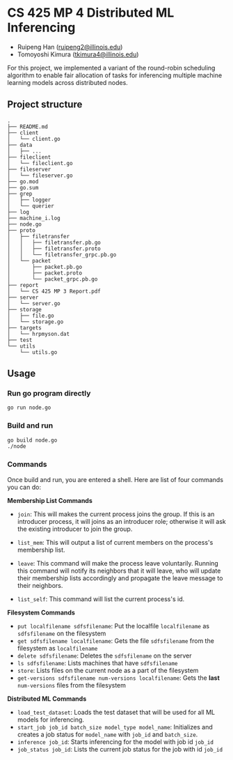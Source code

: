 # CS 425 MP 4 Distributed ML Inferencing

- Ruipeng Han (ruipeng2@illinois.edu)
- Tomoyoshi Kimura (tkimura4@illinois.edu)

For this project, we implemented a variant of the round-robin scheduling algorithm to enable fair allocation of tasks for inferencing multiple machine learning models across distributed nodes.


## Project structure

```
.
├── README.md
├── client
│   └── client.go
├── data
│   ├── ...
├── fileclient
│   └── fileclient.go
├── fileserver
│   └── fileserver.go
├── go.mod
├── go.sum
├── grep
│   ├── logger
│   └── querier
├── log
├── machine_i.log
├── node.go
├── proto
│   ├── filetransfer
│   │   ├── filetransfer.pb.go
│   │   ├── filetransfer.proto
│   │   └── filetransfer_grpc.pb.go
│   └── packet
│       ├── packet.pb.go
│       ├── packet.proto
│       └── packet_grpc.pb.go
├── report
│   └── CS 425 MP 3 Report.pdf
├── server
│   └── server.go
├── storage
│   ├── file.go
│   └── storage.go
├── targets
│   └── hrpmyson.dat
├── test
└── utils
    └── utils.go
```

## Usage

### Run go program directly

```bash
go run node.go
```

### Build and run 

```bash
go build node.go
./node
```

### Commands
Once build and run, you are entered a shell. Here are list of four commands you can do:

**Membership List Commands**

- ```join```: This will makes the current process joins the group. If this is an introducer process, it will joins as an introducer role; otherwise it will ask the existing introducer to join the group.

- ```list_mem```: This will output a list of current members on the process's membership list.

- ```leave```: This command will make the process leave voluntarily. Running this command will notify its neighbors that it will leave, who will update their membership lists accordingly and propagate the leave message to their neighbors.

- ```list_self```: This command will list the current process's id.

**Filesystem Commands**

- ```put localfilename sdfsfilename```: Put the localfile `localfilename` as `sdfsfilename` on the filesystem
- ```get sdfsfilename localfilename```: Gets the file `sdfsfilename` from the filesystem as `localfilename`
- ```delete sdfsfilename```: Deletes the `sdfsfilename` on the server
- ```ls sdfsfilename```: Lists machines that have `sdfsfilename`
- ```store```: Lists files on the current node as a part of the filesystem
- ```get-versions sdfsfilename num-versions localfilename```: Gets the **last** `num-versions` files from the filesystem


**Distributed ML Commands**

- ```load_test_dataset```: Loads the test dataset that will be used for all ML models for inferencing.
- ```start_job job_id batch_size model_type model_name```: Initializes and creates a job status for `model_name` with `job_id` and `batch_size`.
- ```inference job_id```: Starts inferencing for the model with job id `job_id `
- ```job_status job_id```: Lists the current job status for the job with id `job_id `

